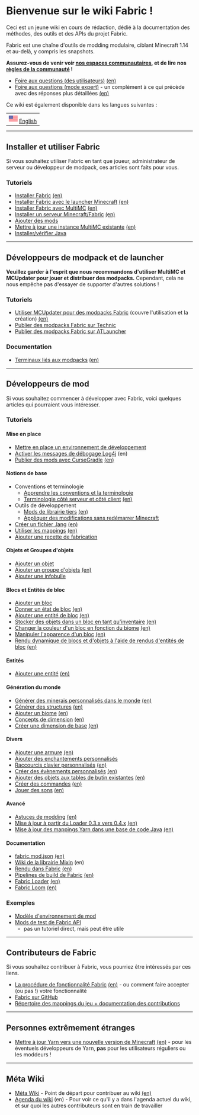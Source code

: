 # Bienvenue sur le wiki Fabric \!

Ceci est un jeune wiki en cours de rédaction, dédié à la documentation
des méthodes, des outils et des APIs du projet Fabric.

Fabric est une chaîne d'outils de modding modulaire, ciblant Minecraft
1.14 et au-delà, y compris les snapshots.

**Assurez-vous de venir voir [nos espaces
communautaires](https://fabricmc.net/discuss), et de lire nos [règles de
la communauté](../French/regles.md) \!**

- [Foire aux questions (des utilisateurs)](../fr/faq/utilisateur.md) [(en)](../FAQ/user.md)
- [Foire aux questions (mode expert)](../fr/faq/expert.md) - un complément
  à ce qui précède avec des réponses plus détaillées
  [(en)](../FAQ/expert.md)

Ce wiki est également disponible dans les langues suivantes :

|                                      |
| ------------------------------------ |
| ![](../images/usa_flag.png) [English](../README.md) |

-----

## Installer et utiliser Fabric

Si vous souhaitez utiliser Fabric en tant que joueur, administrateur de
serveur ou développeur de modpack, ces articles sont faits pour vous.

### Tutoriels

- [Installer Fabric](../French/installation.md) [(en)](../Setup/install.md)
- [Installer Fabric avec le launcher Minecraft](../French/tutoriel/installation_avec_launcher_minecraft.md)
  [(en)](../Setup/install_with_minecraft_launcher.md)
- [Installer Fabric avec MultiMC](../French/tutoriel/installation_avec_multimc.md)
  [(en)](../Setup/install_with_multimc.md)
- [Installer un serveur Minecraft/Fabric](../French/tutoriel/installation_serveur_minecraft_fabric.md)
  [(en)](../Setup/installing_minecraft_fabric_server.md)
- [Ajouter des mods](../French/tutoriel/ajouter_mods.md)
- [Mettre à jour une instance MultiMC existante](../French/tutoriel/mettre_a_jour_fabric_avec_launcher_multimc.md)
  [(en)](../Setup/updating_fabric_using_multimc_launcher.md)
- [Installer/vérifier Java](../French/tutoriel/installation_java.md)

-----

## Développeurs de modpack et de launcher

**Veuillez garder à l'esprit que nous recommandons d'utiliser MultiMC et
MCUpdater pour jouer et distribuer des modpacks.** Cependant, cela ne
nous empêche pas d'essayer de supporter d'autres solutions \!

### Tutoriels

- [Utiliser MCUpdater pour des modpacks Fabric](../French/tutoriel/modpacks_mcupdater.md) (couvre l'utilisation et la
  création) [(en)](../Modpacks/mcupdater_modpacks.md)
- [Publier des modpacks Fabric sur Technic](../French/tutoriel/modpacks_technic.md)
- [Publier des modpacks Fabric sur ATLauncher](../French/tutoriel/modpacks_atlauncher.md)

### Documentation

- [Terminaux liés aux modpacks](../fr/documentation/terminaux_modpacks.md) [(en)](../Documentation/modpack_related_endpoints.md)

-----

## Développeurs de mod

Si vous souhaitez commencer à développer avec Fabric, voici quelques
articles qui pourraient vous intéresser.

### Tutoriels

#### Mise en place

- [Mettre en place un environnement de développement](../French/tutoriel/mise_en_place.md)
- [Activer les messages de débogage Log4j](https://wiki.vg/Debugging)
  (en)
- [Publier des mods avec CurseGradle](../French/tutoriel/cursegradle.md) [(en)](../Tutorials/cursegradle.md)

#### Notions de base

- Conventions et terminologie
  - [Apprendre les conventions et la   terminologie](../French/tutoriel/termes.md)
  - [Terminologie côté serveur et côté client](../French/tutoriel/cotes.md)   [(en)](../Tutorials/side.md)
- Outils de développement
  - [Mods de librairie tiers](../fr/documentation/librairies.md)   [(en)](../Documentation/libraries.md)
  - [Appliquer des modifications sans redémarrer   Minecraft](../French/tutoriel/appliquer_modifications.md)
- [Créer un fichier .lang](../French/tutoriel/lang.md) [(en)](../Tutorials/lang.md)
- [Utiliser les mappings](../French/tutoriel/mappings.md) [(en)](../Tutorials/mappings.md)
- [Ajouter une recette de fabrication](../French/tutoriel/recettes.md)

#### Objets et Groupes d'objets

- [Ajouter un objet](../French/tutoriel/objets.md)
- [Ajouter un groupe d'objets](../French/tutoriel/groupes_objets.md) [(en)](../Tutorials/itemgroup.md)
- [Ajouter une infobulle](../French/tutoriel/infobulles.md)

#### Blocs et Entités de bloc

- [Ajouter un bloc](../French/tutoriel/blocs.md)
- [Donner un état de bloc](../French/tutoriel/etats_de_bloc.md) [(en)](../Tutorials/blockstate.md)
- [Ajouter une entité de bloc](../French/tutoriel/entites_de_bloc.md) [(en)](../Tutorials/blockentity.md)
- [Stocker des objets dans un bloc en tant qu'inventaire](../French/tutoriel/inventaires.md) [(en)](../Tutorials/inventory.md)
- [Changer la couleur d'un bloc en fonction du biome](../French/tutoriel/coloration_biome.md)
  [(en)](../Tutorials/biomecoloring.md)
- [Manipuler l'apparence d'un bloc](../French/tutoriel/apparence_bloc.md) [(en)](../Tutorials/blockappearance.md)
- [Rendu dynamique de blocs et d'objets à l'aide de rendus d'entités de bloc](../French/tutoriel/rendus_entites_de_bloc.md)
  [(en)](../Tutorials/blockentityrenderers.md)

#### Entités

- [Ajouter une entité](../French/tutoriel/entites.md) [(en)](../Tutorials/entity.md)

#### Génération du monde

- [Générer des minerais personnalisés dans le monde](../French/tutoriel/minerais.md) [(en)](../Tutorials/ores.md)
- [Générer des structures](../French/tutoriel/structures.md) [(en)](../Tutorials/structures.md)
- [Ajouter un biome](../French/tutoriel/biomes.md) [(en)](../Tutorials/biome.md)
- [Concepts de dimension](../French/tutoriel/concepts_dimension.md) [(en)](../Tutorials/dimensionconcepts.md)
- [Créer une dimension de base](../French/tutoriel/dimensions.md) [(en)](../Tutorials/dimension.md)

#### Divers

- [Ajouter une armure](../French/tutoriel/armures.md) [(en)](../Tutorials/armor.md)
- [Ajouter des enchantements personnalisés](../French/tutoriel/enchantements.md)
- [Raccourcis clavier personnalisés](../French/tutoriel/raccourcis_clavier.md) [(en)](../Tutorials/keybinds.md)
- [Créer des évènements personnalisés](../French/tutoriel/evenements.md) [(en)](../Tutorials/events.md)
- [Ajouter des objets aux tables de butin existantes](../French/tutoriel/ajouts_dans_tables_de_butin.md)
  [(en)](../Tutorials/adding_to_loot_tables.md)
- [Créer des commandes](../French/tutoriel/commandes.md) [(en)](../Tutorials/commands.md)
- [Jouer des sons](../French/tutoriel/sons.md) [(en)](../Tutorials/sounds.md)

#### Avancé

- [Astuces de modding](../French/tutoriel/astuces_modding.md) [(en)](../Tutorials/modding_tips.md)
- [Mise à jour à partir du Loader 0.3.x vers 0.4.x](../French/tutoriel/loader_0.4) [(en)](../Tutorials/loader04x.md)
- [Mise à jour des mappings Yarn dans une base de code Java](../French/tutoriel/migratemappings.md)
  [(en)](../Tutorials/migratemappings.md)

#### Documentation

- [fabric.mod.json](../fr/documentation/fabric_mod_json.md) [(en)](../Documentation/fabric_mod_json.md)
- [Wiki de la librairie Mixin](https://github.com/SpongePowered/Mixin/wiki) (en)
- [Rendu dans Fabric](../fr/documentation/rendu.md) [(en)](../Documentation/rendering.md)
- [Pipelines de build de Fabric](../fr/documentation/pipelines_build.md) [(en)](../Documentation/build_pipelines.md)
- [Fabric Loader](../fr/documentation/fabric_loader.md) [(en)](../Documentation/fabric_loader.md)
- [Fabric Loom](../fr/documentation/fabric_loom.md) [(en)](../Documentation/fabric_loom.md)

### Exemples

- [Modèle d'environnement de mod](https://github.com/FabricMC/fabric-example-mod)
- [Mods de test de Fabric API](https://github.com/FabricMC/fabric/tree/master/fabric-testmods/java/net/fabricmc/fabric)
  - pas un tutoriel direct, mais peut être utile

-----

## Contributeurs de Fabric

Si vous souhaitez contribuer à Fabric, vous pourriez être intéressés par
ces liens.

- [La procédure de fonctionnalité Fabric](../French/tutoriel/procedure_fonctionnalite.md)
  [(en)](../Tutorials/feature_procedure.md) - ou comment faire accepter (ou
  pas \!) votre fonctionnalité
- [Fabric sur GitHub](https://github.com/FabricMC)
- [Répertoire des mappings du jeu + documentation des contributions](https://github.com/FabricMC/yarn)

-----

## Personnes extrêmement étranges

- [Mettre à jour Yarn vers une nouvelle version de Minecraft](../French/tutoriel/mettre_a_jour_yarn.md)
  [(en)](../Tutorials/updating_yarn.md) - pour les éventuels développeurs de
  Yarn, **pas** pour les utilisateurs réguliers ou les moddeurs \!

-----

## Méta Wiki

- [Méta Wiki](../French/meta_wiki.md) - Point de départ pour contribuer au wiki [(en)](../wiki_meta.md)
- [Agenda du wiki](../wiki/agenda.md) (en) - Pour voir ce qu'il y a dans
  l'agenda actuel du wiki, et sur quoi les autres contributeurs sont
  en train de travailler

